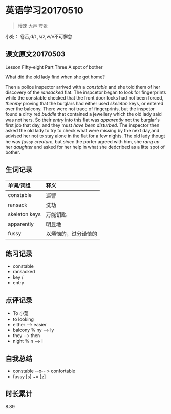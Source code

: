 # 英语学习20170510

> 慢速 大声 夸张

小处： 卷舌,d/t ,s/z,w/v不可懈怠

## 课文原文20170503

Lesson Fifty-eight   Part Three  A spot of bother 

What did the old lady find when she got home?

Then a police inspector arrived with a _constable_ and she told them of her discovery of the _ransacked_ flat.
The inspcetor began to look for fingerprints while the constable checked that the front door locks had not been forced, _thereby_ proving that the burglars had either used _skeleton_ keys, or  entered over the balcony.
There were not trace of fingerprints, but the inspetor found a dirty red _buddle_ that contained a jewellery which the old lady said was not hers.
So their _entry_ into this flat was _apparently_ not the burglar's first job that day, and they must _have been_ _disturbed_.
The inspector then asked the old lady to try to check what were missing by the next day,and advised her not to stay alone in the flat for a few nights.
The old lady thougt he was _fussy_ _creature_, but _since_ the porter agreed with him, she _rang up_ her _daughter_ and asked for her help in what she dedcribed as a litte spot of bother.  

## 生词记录
| 单词/词组 | 释义  |
| :-----| :------|
| constable | 巡警 |
| ransack | 洗劫 |
| skeleton keys | 万能钥匙 |
| apparently | 明显地 |
| fussy | 以烦恼的，过分谨慎的 |

## 练习记录
* constable 
* ransacked
* key \/
* entry

## 点评记录
* To 小菜 
 * to looking 
 * either --> easier
 * balcony % ny --> ly
 * they --> then
 * night % n --> l

  
## 自我总结
* constable --x-- > confortable
* fussy [s]  ~= [z]


## 时长累计
8.89

